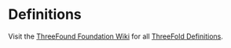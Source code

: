 # Definitions

Visit the [ThreeFound Foundation Wiki](https://threefoldfoundation.github.io/info_foundation) for all [ThreeFold Definitions](https://threefoldfoundation.github.io/info_foundation/#/definitions/).

